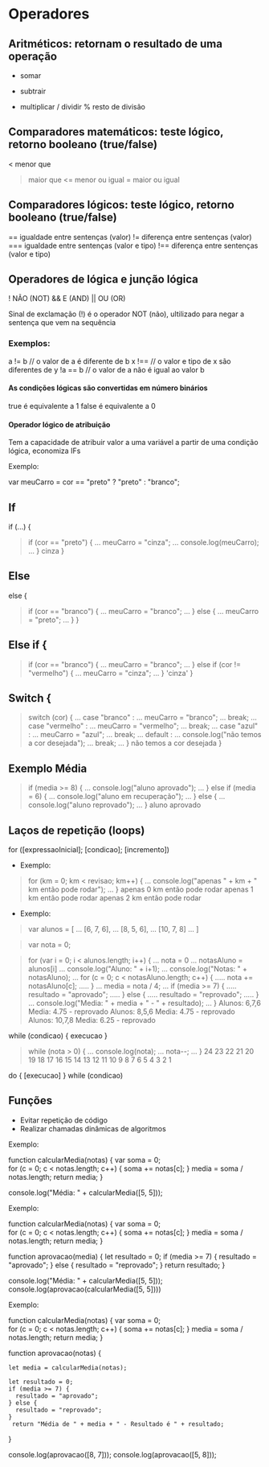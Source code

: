 # Operadores 

## Aritméticos: retornam o resultado de uma operação
+ somar
- subtrair
* multiplicar 
/ dividir
% resto de divisão

## Comparadores matemáticos: teste lógico, retorno booleano (true/false)
< menor que
> maior que
<= menor ou igual
>= maior ou igual

## Comparadores lógicos: teste lógico, retorno booleano (true/false)
== igualdade entre sentenças (valor)
!= diferença entre sentenças (valor)
=== igualdade entre sentenças (valor e tipo)
!== diferença entre sentenças (valor e tipo)

## Operadores de lógica e junção lógica
! NÃO (NOT)
&& E (AND)
|| OU (OR)

Sinal de exclamação (!) é o operador NOT (não), ultilizado para negar a sentença que vem na sequência

### Exemplos:

a != b // o valor de a é diferente de b
x !== // o valor e tipo de x são diferentes de y
!a == b // o valor de a não é igual ao valor b

#### As condições lógicas são convertidas em número binários
true é equivalente a 1
false é equivalente a 0

#### Operador lógico de atribuição 
Tem a capacidade de atribuir valor a uma variável a partir de uma condição lógica, economiza IFs

Exemplo:

var meuCarro = cor == "preto" ? "preto" : "branco";

## If 
if (...) {
> if (cor == "preto") {
... meuCarro = "cinza";
... console.log(meuCarro);
... }
cinza
}

## Else
else {
> if (cor == "branco") {
... meuCarro = "branco";
... } else {
... meuCarro = "preto";
... }
}

## Else if {
> if (cor == "branco") {
... meuCarro = "branco";
... } else if (cor != "vermelho") {
... meuCarro = "cinza";
... }
'cinza'
}

## Switch {
> switch (cor) {
... case "branco" :
... meuCarro = "branco";
... break;
... case "vermelho" :
... meuCarro = "vermelho";
... break;
... case "azul" :
... meuCarro = "azul";
... break;
... default :
... console.log("não temos a cor desejada");
... break;
... }
não temos a cor desejada
}

## Exemplo Média
> if (media >= 8) {
... console.log("aluno aprovado");
... } else if (media = 6) {
... console.log("aluno em recuperação");
... } else {
... console.log("aluno reprovado");
... }
aluno aprovado


## Laços de repetição (loops)

for ([expressaoInicial]; [condicao]; [incremento])

- Exemplo:

> for (km = 0; km < revisao; km++) {
... console.log("apenas " + km + " km então pode rodar");
... }
apenas 0 km então pode rodar
apenas 1 km então pode rodar
apenas 2 km então pode rodar

- Exemplo: 

> var alunos = [
... [6, 7, 6],
... [8, 5, 6],
... [10, 7, 8]
... ]

> var nota = 0;

> for (var i = 0; i < alunos.length; i++) {
... nota = 0
... notasAluno = alunos[i]
... console.log("Aluno: " + i+1);
... console.log("Notas: " + notasAluno);
... for (c = 0; c < notasAluno.length; c++) {
..... nota += notasAluno[c];
..... }
... media = nota / 4;
... if (media >= 7) {
..... resultado = "aprovado";
..... } else {
..... resultado = "reprovado";
..... }
... console.log("Media: " + media + " - " + resultado);
... }
Alunos: 6,7,6
Media: 4.75 - reprovado
Alunos: 8,5,6
Media: 4.75 - reprovado
Alunos: 10,7,8
Media: 6.25 - reprovado

while (condicao) {
    execucao
}

> while (nota > 0) {
... console.log(nota);
... nota--;
... }
24
23
22
21
20
19
18
17
16
15
14
13
12
11
10
9
8
7
6
5
4
3
2
1

do {
    [execucao]
} while (condicao)

## Funções

- Evitar repetição de código
- Realizar chamadas dinâmicas de algoritmos

Exemplo: 

function calcularMedia(notas) {
	var soma = 0;	
	for (c = 0; c < notas.length; c++) {
		soma += notas[c];
	}
	media = soma / notas.length;
	return media;
}

console.log("Média: " + calcularMedia([5, 5]));

Exemplo: 

function calcularMedia(notas) {
	var soma = 0;	
	for (c = 0; c < notas.length; c++) {
		soma += notas[c];
	}
	media = soma / notas.length;
	return media;
}

function aprovacao(media) {
		let resultado = 0;
    if (media >= 7) {
    	resultado = "aprovado";
    } else {
    	resultado = "reprovado";
    }
    return resultado;
}

console.log("Média: " + calcularMedia([5, 5]));
console.log(aprovacao(calcularMedia([5, 5])))

Exemplo: 

function calcularMedia(notas) {
	var soma = 0;	
	for (c = 0; c < notas.length; c++) {
		soma += notas[c];
	}
	media = soma / notas.length;
	return media;
}

function aprovacao(notas) {

	let media = calcularMedia(notas);

	let resultado = 0;
  	if (media >= 7) {
  	  resultado = "aprovado";
  	} else {
  	  resultado = "reprovado";
  	}
  	 return "Média de " + media + " - Resultado é " + resultado;
}

console.log(aprovacao([8, 7]));
console.log(aprovacao([5, 8]));